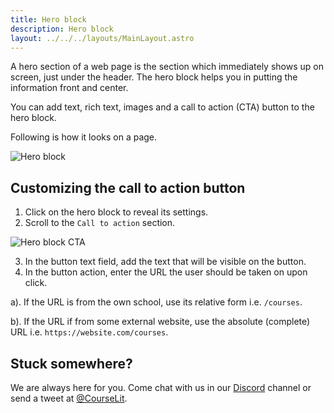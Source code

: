 ```yaml
---
title: Hero block
description: Hero block
layout: ../../../layouts/MainLayout.astro
---
```


A hero section of a web page is the section which immediately shows up on screen, just under the header. The hero block helps you in putting the information front and center.

You can add text, rich text, images and a call to action (CTA) button to the hero block.

Following is how it looks on a page.

![Hero block](/assets/pages/hero-block.png)

## Customizing the call to action button

1. Click on the hero block to reveal its settings.
2. Scroll to the `Call to action` section.

![Hero block CTA](/assets/pages/hero-block-cta.png)

3. In the button text field, add the text that will be visible on the button.
4. In the button action, enter the URL the user should be taken on upon click.

a). If the URL is from the own school, use its relative form i.e. `/courses`.

b). If the URL if from some external website, use the absolute (complete) URL i.e. `https://website.com/courses`.

## Stuck somewhere?

We are always here for you. Come chat with us in our <a href="https://discord.com/invite/GR4bQsN" target="_blank">Discord</a> channel or send a tweet at <a href="https://twitter.com/courselit" target="_blank">@CourseLit</a>.

